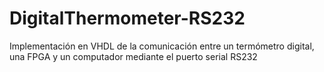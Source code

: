 DigitalThermometer-RS232
========================

Implementación en VHDL de la comunicación entre un termómetro digital, una FPGA y un computador mediante el puerto serial RS232